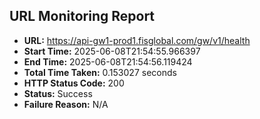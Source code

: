 ## URL Monitoring Report

- **URL:** https://api-gw1-prod1.fisglobal.com/gw/v1/health
- **Start Time:** 2025-06-08T21:54:55.966397
- **End Time:** 2025-06-08T21:54:56.119424
- **Total Time Taken:** 0.153027 seconds
- **HTTP Status Code:** 200
- **Status:** Success
- **Failure Reason:** N/A
